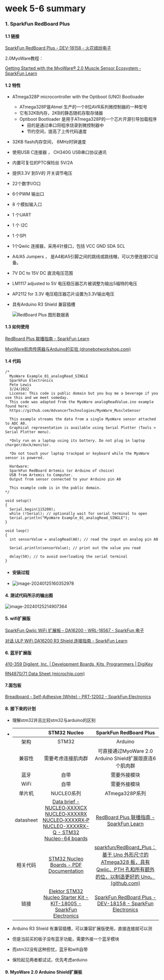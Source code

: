 # week 5-6 summary

### 1. SparkFun RedBoard Plus

#### 1.1 链接

[SparkFun RedBoard Plus - DEV-18158 - 火花缤纷电子](https://www.sparkfun.com/products/18158)

2.0MyoWare教程：

[Getting Started with the MyoWare® 2.0 Muscle Sensor Ecosystem - SparkFun Learn](https://learn.sparkfun.com/tutorials/getting-started-with-the-myoware-20-muscle-sensor-ecosystem)

#### 1.2 特性

- ATmega328P microcontroller with the Optiboot (UNO) Bootloader
  - ATmega328P是Atmel 生产的一个8位AVR系列微控制器的一种型号
  - 它有32KB内存，2KB的静态随机存取存储器
  - Optiboot Bootloader 是用于ATmega328P的一个芯片开源引导加载程序
    - 目的是通过串口将程序烧录到微控制器中
    - 节约空间，提高了上传代码速度
  
- 32KB flash内存空间， 6MHz时钟速度

- 使用USB C连接器 ， CH340G USB串口协议通讯

- 内置可复位的PTC保险丝   5V/2A

- 提供3.3V 到5V的 开关调节电压

- 22个数字I/O口

- 6个PWM 输出口

- 8 个模拟输入口

- 1 个UART

- 1 个 I2C

- 1 个SPI

- 1个Qwiic 连接器，采用4针接口，包括 VCC GND SDA SCL

- A4/A5 Jumpers ， 是A4和A5引脚之间的跳线或跳线帽，可以方便连接I2C设备。

- 7V DC to 15V DC 直流电压范围

- LM1117 adjusted to 5V 电压稳压器芯片被调整为输出5福特的电压

- AP2112 for 3.3V 电压稳压器芯片设置为3.3V输出电压

- 具有Arduino R3 Shield 兼容插槽

  ![RedBoard Plus 图形数据表](5-6week.assets/RedBoard_Plus_Graphical_Datasheet.jpg)

#### 1.3 如何使用

[RedBoard Plus 联播指南 - SparkFun Learn](https://learn.sparkfun.com/tutorials/redboard-plus-hookup-guide#hardware-overview)

[MyoWare肌肉传感器与Arduino的实验 (dronebotworkshop.com)](https://dronebotworkshop.com/myoware/)

#### 1.4 代码

```arduino
/*
  MyoWare Example_01_analogRead_SINGLE
  SparkFun Electronics
  Pete Lewis
  3/24/2022
  License: This code is public domain but you buy me a beverage if you use this and we meet someday.
  This code was adapted from the MyoWare analogReadValue.ino example found here:
  https://github.com/AdvancerTechnologies/MyoWare_MuscleSensor

  This example streams the data from a single MyoWare sensor attached to ADC A0.
  Graphical representation is available using Serial Plotter (Tools > Serial Plotter menu).

  *Only run on a laptop using its battery. Do not plug in laptop charger/dock/monitor.

  *Do not touch your laptop trackpad or keyboard while the MyoWare sensor is powered.

  Hardware:
  SparkFun RedBoard Artemis (or Arduino of choice)
  USB from Artemis to Computer.
  Output from sensor connected to your Arduino pin A0

  This example code is in the public domain.
*/

void setup() 
{
  Serial.begin(115200);
  while (!Serial); // optionally wait for serial terminal to open
  Serial.println("MyoWare Example_01_analogRead_SINGLE");
}

void loop() 
{  
  int sensorValue = analogRead(A0); // read the input on analog pin A0

  Serial.println(sensorValue); // print out the value you read

  delay(50); // to avoid overloading the serial terminal
}

```

- #### 安装过程

- ![image-20240125160352978](5-6week.assets/image-20240125160352978.png)

#### 4. 测试代码所示的输出图

![image-20240125214907364](5-6week.assets/image-20240125214907364.png)

#### 5. wifi扩展版

[SparkFun Qwiic WiFi 扩展板 - DA16200 - WRL-18567 - SparkFun 电子](https://www.sparkfun.com/products/18567)

[对话 ULP WiFi DA16200 R3 Shield 连接指南 - SparkFun Learn](https://learn.sparkfun.com/tutorials/dialog-ulp-wifi-da16200-r3-shield-hookup-guide)

#### 6. 蓝牙扩展版

[410-359 Digilent, Inc. | Development Boards, Kits, Programmers | DigiKey](https://www.digikey.co.uk/en/products/detail/digilent-inc/410-359/8605090)

[RN4870/71 Data Sheet (microchip.com)](https://ww1.microchip.com/downloads/aemDocuments/documents/WSG/ProductDocuments/DataSheets/RN4870-71-Bluetooth-Low-Energy-Module-DS50002489.pdf)

#### 7.面包板

[Breadboard - Self-Adhesive (White) - PRT-12002 - SparkFun Electronics](https://www.sparkfun.com/products/12002?_gl=1*1k0rzw5*_ga*NjE0MTAzODY0LjE3MDI0MjA1MTQ.*_ga_T369JS7J9N*MTcwNjI3NTk1My4xNy4xLjE3MDYyNzc2NDcuNTguMC4w&_ga=2.233157786.543089915.1706126323-614103864.1702420514)

#### 8. 接下来的计划

-  理解stm32并且比较stm32与arduino的区别

  - |           |                         STM32 Nucleo                         |                    SparkFun RedBoard Plus                    |
    | :-------: | :----------------------------------------------------------: | :----------------------------------------------------------: |
    |   架构    |                            STM32                             |                           Arduino                            |
    |  兼容性   |                      需要考虑连接肌肉群                      |   可直接通过MyoWare 2.0 Arduino Shield扩展版直连6个肌肉群    |
    |   蓝牙    |                             自带                             |                         需要外接模块                         |
    |   WiFi    |                             自带                             |                         需要外接模块                         |
    |  单片机   |                          NUCLEO系列                          |                        ATmega328P系列                        |
    | datasheet | [Data brief - NUCLEO‑XXXXCX NUCLEO‑XXXXRX NUCLEO‑XXXXRX‑P NUCLEO-XXXXRX-Q - STM32 Nucleo-64 boards](https://www.st.com/resource/en/data_brief/nucleo-f030r8.pdf) | [RedBoard Plus 联播指南 - SparkFun Learn](https://learn.sparkfun.com/tutorials/redboard-plus-hookup-guide#hardware-overview) |
    | 相关代码  | [STM32 Nucleo Boards - PDF Documentation](https://www.st.com/en/evaluation-tools/stm32-nucleo-boards/documentation.html) | [sparkfun/RedBoard_Plus：基于 Uno 外形尺寸的 ATmega328 板，具有 Qwiic、PTH 孔和所有额外的位，以制造更好的 Uno。 (github.com)](https://github.com/sparkfun/RedBoard_Plus) |
    |   链接    | [Elektor STM32 Nucleo Starter Kit - KIT-18005 - SparkFun Electronics](https://www.sparkfun.com/products/18005) | [SparkFun RedBoard Plus - DEV-18158 - SparkFun Electronics](https://www.sparkfun.com/products/18158) |

  - Arduino R3 Shield 有兼容插槽，可以兼容扩展版使用，直接连接就可以测

  - 但是当前买的板子没有蓝牙功能，需要外接一个蓝牙模块

  - 而stm32没有这种担忧，蓝牙和wifi自带

  - 保险起见两者都试试，优先考虑arduino

#### 9. MyoWare 2.0 Arduino Shield扩展板

